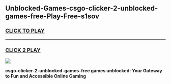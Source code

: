 
## Unblocked-Games-csgo-clicker-2-unblocked-games-free-Play-Free-s1sov
<h3>
<a href="https://premium76.site?title=csgo-clicker-2-unblocked-games-free&ref=23A">CLICK TO PLAY</a></h3>
<hr>

<h3>
<a href="https://premium76.site?title=csgo-clicker-2-unblocked-games-free&ref=23A">CLICK 2 PLAY</a>
  
</h3>

<a href="https://premium76.site?title=csgo-clicker-2-unblocked-games-free&ref=23A"><img src="https://clearcache.store/games.png"></a>


**csgo-clicker-2-unblocked-games-free games unblocked: Your Gateway to Fun and Accessible Online Gaming**
